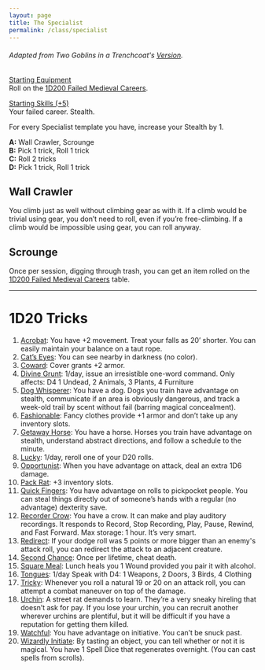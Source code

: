 ```yaml
---
layout: page
title: The Specialist
permalink: /class/specialist
---
```


###### Adapted from Two Goblins in a Trenchcoat's [Version](https://twogoblinsinatrenchcoat.blogspot.com/2019/04/anything-not-nailed-down-is-legally.html).

<ins>Starting Equipment</ins><br>
Roll on the [1D200 Failed Medieval Careers](http://tenfootpolemic.blogspot.com/2014/01/200-failed-medieval-careers.html).

<ins>Starting Skills (+5)</ins><br>
Your failed career. Stealth.

For every Specialist template you have, increase your Stealth by 1.

**A:** Wall Crawler, Scrounge <br>
**B:** Pick 1 trick, Roll 1 trick <br>
**C:** Roll 2 tricks <br>
**D:** Pick 1 trick, Roll 1 trick <br>

## Wall Crawler
You climb just as well without climbing gear as with it. If a climb would be trivial using gear, you don’t need to roll, even if you’re free-climbing. If a climb would be impossible using gear, you can roll anyway.

## Scrounge
Once per session, digging through trash, you can get an item rolled on the [1D200 Failed Medieval Careers](http://tenfootpolemic.blogspot.com/2014/01/200-failed-medieval-careers.html) table.

---

# 1D20 Tricks

1. <ins>Acrobat</ins>: You have +2 movement. Treat your falls as 20’ shorter. You can easily maintain your balance on a taut rope.
1. <ins>Cat’s Eyes</ins>: You can see nearby in darkness (no color).
1. <ins>Coward</ins>: Cover grants +2 armor.
1. <ins>Divine Grunt</ins>: 1/day, issue an irresistible one-word command. Only affects: D4 1 Undead, 2 Animals, 3 Plants, 4 Furniture
1. <ins>Dog Whisperer</ins>: You have a dog. Dogs you train have advantage on stealth, communicate if an area is obviously dangerous, and track a week-old trail by scent without fail (barring magical concealment).
1. <ins>Fashionable</ins>: Fancy clothes provide +1 armor and don’t take up any inventory slots.
1. <ins>Getaway Horse</ins>: You have a horse. Horses you train have advantage on stealth, understand abstract directions, and follow a schedule to the minute.
1. <ins>Lucky</ins>: 1/day, reroll one of your D20 rolls.
1. <ins>Opportunist</ins>: When you have advantage on attack, deal an extra 1D6 damage.
1. <ins>Pack Rat</ins>: +3 inventory slots.
1. <ins>Quick Fingers</ins>: You have advantage on rolls to pickpocket people. You can steal things directly out of someone’s hands with a regular (no advantage) dexterity save.
1. <ins>Recorder Crow</ins>: You have a crow. It can make and play auditory recordings. It responds to Record, Stop Recording, Play, Pause, Rewind, and Fast Forward. Max storage: 1 hour. It’s very smart.
1. <ins>Redirect</ins>: If your dodge roll was 5 points or more bigger than an enemy's attack roll, you can redirect the attack to an adjacent creature.
1. <ins>Second Chance</ins>: Once per lifetime, cheat death.
1. <ins>Square Meal</ins>: Lunch heals you 1 Wound provided you pair it with alcohol.
1. <ins>Tongues</ins>: 1/day Speak with D4: 1 Weapons, 2 Doors, 3 Birds, 4 Clothing
1. <ins>Tricky</ins>: Whenever you roll a natural 19 or 20 on an attack roll, you can attempt a combat maneuver on top of the damage.
1. <ins>Urchin</ins>: A street rat demands to learn. They’re a very sneaky hireling that doesn’t ask for pay. If you lose your urchin, you can recruit another wherever urchins are plentiful, but it will be difficult if you have a reputation for getting them killed.
1. <ins>Watchful</ins>: You have advantage on initiative. You can’t be snuck past.
1. <ins>Wizardly Initiate</ins>: By tasting an object, you can tell whether or not it is magical. You have 1 Spell Dice that regenerates overnight. (You can cast spells from scrolls).
